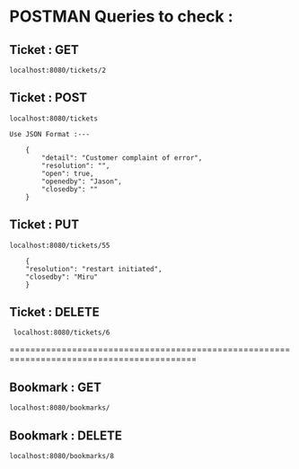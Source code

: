 # POSTMAN Queries to check :

## Ticket : GET
    localhost:8080/tickets/2

## Ticket : POST
    localhost:8080/tickets

    Use JSON Format :---

        {
            "detail": "Customer complaint of error",
            "resolution": "",
            "open": true,
            "openedby": "Jason",
            "closedby": ""
        }


## Ticket : PUT

    localhost:8080/tickets/55

        {
        "resolution": "restart initiated",
        "closedby": "Miru"
        }

## Ticket : DELETE
     localhost:8080/tickets/6


==========================================================================================

## Bookmark : GET
    localhost:8080/bookmarks/

## Bookmark : DELETE
    localhost:8080/bookmarks/8    